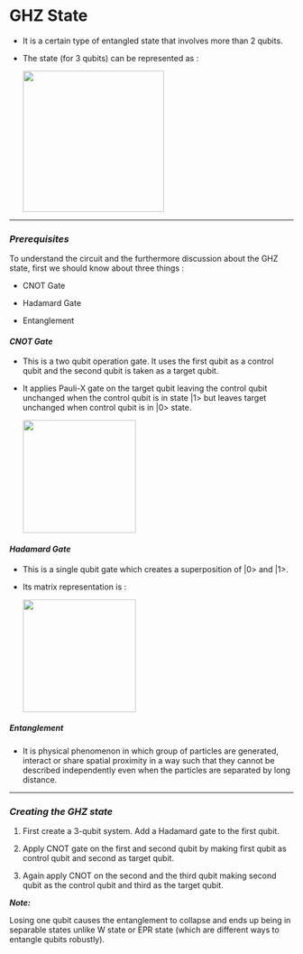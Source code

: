 # GHZ State

- It is a certain type of entangled state that involves more than 2 qubits.

- The state (for 3 qubits) can be represented as :

  <a href="url"><img src="https://github.com/dxxdpool/Qunatum-Algorithms-heth_sriram/blob/main/GHZ%20State/ghzstate.png" align="center" width=250></a>
--------
### _Prerequisites_

To understand the circuit and the furthermore discussion about the GHZ state, first we should know about three things :

- CNOT Gate

- Hadamard Gate

- Entanglement

#### _CNOT Gate_

- This is a two qubit operation gate. It uses the first qubit as a control qubit and the second qubit is taken as a target qubit.

- It applies Pauli-X gate on the target qubit leaving the control qubit unchanged when the control qubit is in state |1> but leaves target unchanged when control qubit is in |0> state.

  <a href="url"><img src="https://github.com/dxxdpool/Qunatum-Algorithms-heth_sriram/blob/main/GHZ%20State/cnotgate.png" align="center" width=200></a>

#### _Hadamard Gate_

- This is a single qubit gate which creates a superposition of |0> and |1>.

- Its matrix representation is :

  <a href="url"><img src="https://github.com/dxxdpool/Qunatum-Algorithms-heth_sriram/blob/main/GHZ%20State/hadagate.png" align="center" width=200></a>

##### _Entanglement_

- It is physical phenomenon in which group of particles are generated, interact or share spatial proximity in a way such that they cannot be described independently even when the particles are separated by long distance.

------

### _Creating the GHZ state_

1. First create a 3-qubit system. Add a Hadamard gate to the first qubit.

2. Apply CNOT gate on the first and second qubit by making first qubit as control qubit and second as target qubit.

3. Again apply CNOT on the second and the third qubit making second qubit as the control qubit and third as the target qubit.

***Note:***

Losing one qubit causes the entanglement to collapse and ends up being in separable states unlike W state or EPR state (which are different ways to entangle qubits robustly).